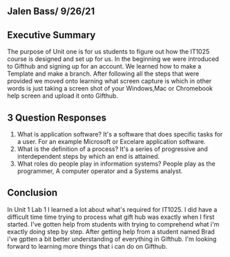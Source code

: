 ## Jalen Bass/ 9/26/21

## Executive Summary
The purpose of Unit one is for us students to figure out how the IT1025 course is designed and set up for us. In the beginning we were introduced to Gifthub and signing up for an account. We learned how to make a Template and make a branch. After following all the steps that were provided we moved onto learning what screen capture is which in other words is just taking a screen shot of your Windows,Mac or Chromebook help screen and upload it onto Gifthub.  

## 3 Question Responses
1. What is application software? It's a software that does specific tasks for a user. For an example Microsoft or Excelare application software.
2. What is the definition of a process? It's a series of progressive and interdependent steps by which an end is attained.
3. What roles do people play in information systems? People play as the programmer, A computer operator and a Systems analyst.


## Conclusion
In Unit 1 Lab 1 I learned a lot about what's required for IT1025. I did have a difficult time time trying to process what gift hub was exactly when I first started. I've gotten help from students with trying to comprehend what i'm exactly doing step by step. After getting help from a student named Brad i've gptten a bit better understanding of everything in Gifthub. I'm looking forward to learning more things that i can do on Gifthub.


